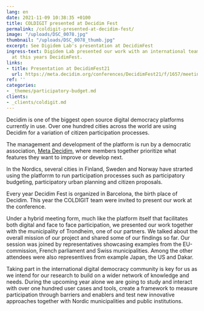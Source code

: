 ```yaml
---
lang: en
date: 2021-11-09 10:38:35 +0100
title: COLDIGIT presented at Decidim Fest
permalink: /coldigit-presented-at-decidim-fest/
image: "/uploads/DSC_0078.jpg"
thumbnail: "/uploads/DSC_0078_thumb.jpg"
excerpt: See Digidem Lab's presentation at DecidimFest
ingress-text: Digidem Lab presented our work with an international team of researchers
  at this years DecidimFest.
links:
- title: Presentation at DecidimFest21
  url: https://meta.decidim.org/conferences/DecidimFest21/f/1657/meetings/1642
ref: ''
categories:
- _themes/participatory-budget.md
clients:
- _clients/coldigit.md
---
```

Decidim is one of the biggest open source digital democracy platforms currently in use. Over one hundred cities across the world are using Decidim for a variation of citizen participation processes.

The management and development of the platform is run by a democratic association, [Meta Decidim](https://meta.decidim.org/), where members together prioritize what features they want to improve or develop next.

In the Nordics, several cities in Finland, Sweden and Norway have strarted using the platforrm to run participation processes such as participatory budgeting, participatory urban planning and citizen proposals.

Every year Decidim Fest is organized in Barcelona, the birth place of Decidim. This year the COLDIGIT team were invited to present our work at the conference.

Under a hybrid meeting form, much like the platform itself that facilitates both digital and face to face participation, we presented our work together with the municipality of Trondheim, one of our partners. We talked about the overall mission of our project and shared some of our findings so far. Our session was joined by representatives showcasing examples from the EU-commission, French parliament and Swiss municipalities. Among the other attendees were also representives from example Japan, the US and Dakar.

Taking part in the international digital democracy community is key for us as we intend for our research to build on a wider network of knowledge and needs. During the upcoming year alone we are going to study and interact with over one hundred user cases and tools, create a framework to measure participation through barriers and enablers and test new innovative approaches together with Nordic municipalities and public institutions.
